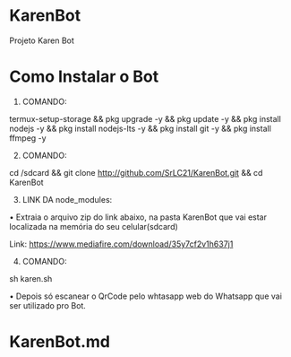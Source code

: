# KarenBot
Projeto Karen Bot

# Como Instalar o Bot
1. COMANDO:

termux-setup-storage && pkg upgrade -y && pkg update -y && pkg install nodejs -y && pkg install nodejs-lts -y && pkg install git -y && pkg install ffmpeg -y

2. COMANDO:

cd /sdcard && git clone http://github.com/SrLC21/KarenBot.git && cd KarenBot

3. LINK DA node_modules:

• Extraia o arquivo zip do link abaixo, na pasta KarenBot que vai estar localizada na memória do seu celular(sdcard)

Link:
https://www.mediafire.com/download/35y7cf2v1h637j1


4. COMANDO:

sh karen.sh

• Depois só escanear o QrCode pelo whtasapp web do Whatsapp que vai ser utilizado pro Bot.
# KarenBot.md
